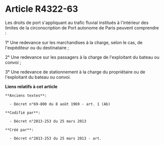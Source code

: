 # Article R4322-63

Les droits de port s'appliquant au trafic fluvial institués à l'intérieur des limites de la circonscription de Port autonome
de Paris peuvent comprendre :

1° Une redevance sur les marchandises à la charge, selon le cas, de l'expéditeur ou du destinataire ;

2° Une redevance sur les passagers à la charge de l'exploitant du bateau ou convoi ;

3° Une redevance de stationnement à la charge du propriétaire ou de l'exploitant du bateau ou convoi.

**Liens relatifs à cet article**

	**Anciens textes**:

	  - Décret n°69-800 du 8 août 1969 - art. 1 (Ab)

	**Codifié par**:

	  - Décret n°2013-253 du 25 mars 2013

	**Créé par**:

	  - Décret n°2013-253 du 25 mars 2013 - art.
